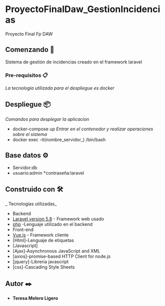 # ProyectoFinalDaw_GestionIncidencias
Proyecto Final Fp DAW

## Comenzando 🚀
Sistema de gestión de incidencias creado en el framework laravel
 
### Pre-requisitos 📋
_La tecnologia utilizada  para el despliegue es docker_
## Despliegue 📦

_Comandos para desplegar la aplicacion_
* docker-compose up
_Entrar en el contenedor y realizar operaciones sobre el sistema_
* docker exec -it(nombre_servidor_) /bin/bash

## Base datos ⚙️
* Servidor:db
* usuario:admin
*contraseña:laravel

## Construido con 🛠️

_ Tecnologías utilizadas_
* Backend
* [Laravel version 5.8](https://laravel.com/) - Framework web usado
* [php](https://www.php.net/manual/es/index.php) -Lenguaje utilizado en el backend
* Front-end
* [Vue.js](https://vuejs.org/) - Framework cliente
* [Html]-Lenguaje de etiquetas
* [Javascript]
* [Ajax]-Asynchronous JavaScript and XML
* [axios]-promise-based HTTP Client for node.js
* [jquery]-Libreria javascript
* [css]-Cascading Style Sheets



## Autor ✒️
* **Teresa Melero Ligero**
